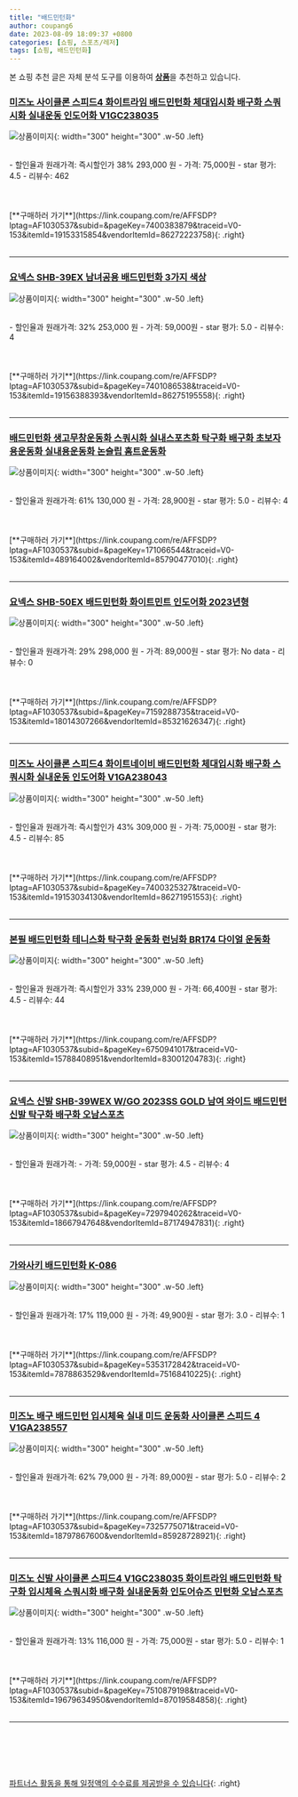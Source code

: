 ```yaml
---
title: "배드민턴화"
author: coupang6
date: 2023-08-09 18:09:37 +0800
categories: [쇼핑, 스포츠/레저]
tags: [쇼핑, 배드민턴화]
---
```


본 쇼핑 추천 글은 자체 분석 도구를 이용하여 [**상품**](https://link.coupang.com/a/bao1ui)을 추천하고 있습니다.

### [미즈노 사이클론 스피드4 화이트라임 배드민턴화 체대입시화 배구화 스쿼시화 실내운동 인도어화 V1GC238035](https://link.coupang.com/re/AFFSDP?lptag=AF1030537&subid=&pageKey=7400383879&traceid=V0-153&itemId=19153315854&vendorItemId=86272223758)

![상품이미지](https://thumbnail6.coupangcdn.com/thumbnails/remote/230x230ex/image/vendor_inventory/9315/ae1d4c023e5c67633678f8fd884e0817f0e7afc89a38466f507c69b2bb94.jpg){: width="300" height="300" .w-50 .left}


<br>
- 할인율과 원래가격: 즉시할인가 38%  293,000   원
- 가격: 75,000원
- star 평가: 4.5
- 리뷰수: 462
<br>
<br>
<br>
<br>
[**구매하러 가기**](https://link.coupang.com/re/AFFSDP?lptag=AF1030537&subid=&pageKey=7400383879&traceid=V0-153&itemId=19153315854&vendorItemId=86272223758){: .right}
<br>
<br>

---

### [요넥스 SHB-39EX 남녀공용 배드민턴화 3가지 색상](https://link.coupang.com/re/AFFSDP?lptag=AF1030537&subid=&pageKey=7401086538&traceid=V0-153&itemId=19156388393&vendorItemId=86275195558)

![상품이미지](https://thumbnail8.coupangcdn.com/thumbnails/remote/230x230ex/image/vendor_inventory/8d4e/67b8557bac3d5a0225b54e103a8562c712ffa2b0899c115980ce712ca354.jpg){: width="300" height="300" .w-50 .left}


<br>
- 할인율과 원래가격: 32%  253,000   원
- 가격: 59,000원
- star 평가: 5.0
- 리뷰수: 4
<br>
<br>
<br>
<br>
[**구매하러 가기**](https://link.coupang.com/re/AFFSDP?lptag=AF1030537&subid=&pageKey=7401086538&traceid=V0-153&itemId=19156388393&vendorItemId=86275195558){: .right}
<br>
<br>

---

### [배드민턴화 생고무창운동화 스쿼시화 실내스포츠화 탁구화 배구화 초보자용운동화 실내용운동화 논슬립 홈트운동화](https://link.coupang.com/re/AFFSDP?lptag=AF1030537&subid=&pageKey=171066544&traceid=V0-153&itemId=489164002&vendorItemId=85790477010)

![상품이미지](https://thumbnail10.coupangcdn.com/thumbnails/remote/230x230ex/image/vendor_inventory/df90/add0b3cee147e6626210b7185bd2818119cfd9c2d83e5c8aac8d0951e0d4.jpg){: width="300" height="300" .w-50 .left}


<br>
- 할인율과 원래가격: 61%  130,000   원
- 가격: 28,900원
- star 평가: 5.0
- 리뷰수: 4
<br>
<br>
<br>
<br>
[**구매하러 가기**](https://link.coupang.com/re/AFFSDP?lptag=AF1030537&subid=&pageKey=171066544&traceid=V0-153&itemId=489164002&vendorItemId=85790477010){: .right}
<br>
<br>

---

### [요넥스 SHB-50EX 배드민턴화 화이트민트 인도어화 2023년형](https://link.coupang.com/re/AFFSDP?lptag=AF1030537&subid=&pageKey=7159288735&traceid=V0-153&itemId=18014307266&vendorItemId=85321626347)

![상품이미지](https://thumbnail6.coupangcdn.com/thumbnails/remote/230x230ex/image/vendor_inventory/6e9d/e276e36e591d4d6b024223e3d2f8fcfef8f78c230456227e098e00904b11.jpg){: width="300" height="300" .w-50 .left}


<br>
- 할인율과 원래가격: 29%  298,000   원
- 가격: 89,000원
- star 평가: No data
- 리뷰수: 0
<br>
<br>
<br>
<br>
[**구매하러 가기**](https://link.coupang.com/re/AFFSDP?lptag=AF1030537&subid=&pageKey=7159288735&traceid=V0-153&itemId=18014307266&vendorItemId=85321626347){: .right}
<br>
<br>

---

### [미즈노 사이클론 스피드4 화이트네이비 배드민턴화 체대입시화 배구화 스쿼시화 실내운동 인도어화 V1GA238043](https://link.coupang.com/re/AFFSDP?lptag=AF1030537&subid=&pageKey=7400325327&traceid=V0-153&itemId=19153034130&vendorItemId=86271951553)

![상품이미지](https://thumbnail9.coupangcdn.com/thumbnails/remote/230x230ex/image/vendor_inventory/20d1/9409ecbf6e86e5f699637142a0d021c25e5f7e4690ccf435a9b9b856ca1a.jpg){: width="300" height="300" .w-50 .left}


<br>
- 할인율과 원래가격: 즉시할인가 43%  309,000   원
- 가격: 75,000원
- star 평가: 4.5
- 리뷰수: 85
<br>
<br>
<br>
<br>
[**구매하러 가기**](https://link.coupang.com/re/AFFSDP?lptag=AF1030537&subid=&pageKey=7400325327&traceid=V0-153&itemId=19153034130&vendorItemId=86271951553){: .right}
<br>
<br>

---

### [본필 배드민턴화 테니스화 탁구화 운동화 런닝화 BR174 다이얼 운동화](https://link.coupang.com/re/AFFSDP?lptag=AF1030537&subid=&pageKey=6750941017&traceid=V0-153&itemId=15788408951&vendorItemId=83001204783)

![상품이미지](https://thumbnail7.coupangcdn.com/thumbnails/remote/230x230ex/image/vendor_inventory/0738/73fd4799424f639f8c280daeb0cd692dee3b516913c495ffc17a1cb9e996.jpg){: width="300" height="300" .w-50 .left}


<br>
- 할인율과 원래가격: 즉시할인가 33%  239,000   원
- 가격: 66,400원
- star 평가: 4.5
- 리뷰수: 44
<br>
<br>
<br>
<br>
[**구매하러 가기**](https://link.coupang.com/re/AFFSDP?lptag=AF1030537&subid=&pageKey=6750941017&traceid=V0-153&itemId=15788408951&vendorItemId=83001204783){: .right}
<br>
<br>

---

### [요넥스 신발 SHB-39WEX W/GO 2023SS GOLD 남여 와이드 배드민턴신발 탁구화 배구화 오남스포츠](https://link.coupang.com/re/AFFSDP?lptag=AF1030537&subid=&pageKey=7297940262&traceid=V0-153&itemId=18667947648&vendorItemId=87174947831)

![상품이미지](https://thumbnail10.coupangcdn.com/thumbnails/remote/230x230ex/image/vendor_inventory/0bf2/471c47b419c50f2a002cd34e9be4a9f4cef24101ac9269cd3367f77a17e1.jpg){: width="300" height="300" .w-50 .left}


<br>
- 할인율과 원래가격: 
- 가격: 59,000원
- star 평가: 4.5
- 리뷰수: 4
<br>
<br>
<br>
<br>
[**구매하러 가기**](https://link.coupang.com/re/AFFSDP?lptag=AF1030537&subid=&pageKey=7297940262&traceid=V0-153&itemId=18667947648&vendorItemId=87174947831){: .right}
<br>
<br>

---

### [가와사키 배드민턴화 K-086](https://link.coupang.com/re/AFFSDP?lptag=AF1030537&subid=&pageKey=5353172842&traceid=V0-153&itemId=7878863529&vendorItemId=75168410225)

![상품이미지](https://thumbnail7.coupangcdn.com/thumbnails/remote/230x230ex/image/retail/images/2202114610974661-d5e3ed5c-efe0-4d7d-8b99-c06a3c702c80.jpg){: width="300" height="300" .w-50 .left}


<br>
- 할인율과 원래가격: 17%  119,000   원
- 가격: 49,900원
- star 평가: 3.0
- 리뷰수: 1
<br>
<br>
<br>
<br>
[**구매하러 가기**](https://link.coupang.com/re/AFFSDP?lptag=AF1030537&subid=&pageKey=5353172842&traceid=V0-153&itemId=7878863529&vendorItemId=75168410225){: .right}
<br>
<br>

---

### [미즈노 배구 배드민턴 입시체육 실내 미드 운동화 사이클론 스피드 4 V1GA238557](https://link.coupang.com/re/AFFSDP?lptag=AF1030537&subid=&pageKey=7325775071&traceid=V0-153&itemId=18797867600&vendorItemId=85928728921)

![상품이미지](https://thumbnail6.coupangcdn.com/thumbnails/remote/230x230ex/image/rs_quotation_api/xqaaqovh/1b0da069c97745e3a730ea2dd3f56c3d.jpg){: width="300" height="300" .w-50 .left}


<br>
- 할인율과 원래가격: 62%  79,000   원
- 가격: 89,000원
- star 평가: 5.0
- 리뷰수: 2
<br>
<br>
<br>
<br>
[**구매하러 가기**](https://link.coupang.com/re/AFFSDP?lptag=AF1030537&subid=&pageKey=7325775071&traceid=V0-153&itemId=18797867600&vendorItemId=85928728921){: .right}
<br>
<br>

---

### [미즈노 신발 사이클론 스피드4 V1GC238035 화이트라임 배드민턴화 탁구화 입시체육 스쿼시화 배구화 실내운동화 인도어슈즈 민턴화 오남스포츠](https://link.coupang.com/re/AFFSDP?lptag=AF1030537&subid=&pageKey=7510879198&traceid=V0-153&itemId=19679634950&vendorItemId=87019584858)

![상품이미지](https://thumbnail9.coupangcdn.com/thumbnails/remote/230x230ex/image/vendor_inventory/d5ca/c82c15fe61536c1c9488efa0aa2f0356431ee7303aea0901ea20367c4ff1.png){: width="300" height="300" .w-50 .left}


<br>
- 할인율과 원래가격: 13%  116,000   원
- 가격: 75,000원
- star 평가: 5.0
- 리뷰수: 1
<br>
<br>
<br>
<br>
[**구매하러 가기**](https://link.coupang.com/re/AFFSDP?lptag=AF1030537&subid=&pageKey=7510879198&traceid=V0-153&itemId=19679634950&vendorItemId=87019584858){: .right}
<br>
<br>

---
<br><br><br><br><br> [파트너스 활동을 통해 일정액의 수수료를 제공받을 수 있습니다](https://link.coupang.com/a/bao1ui){: .right}